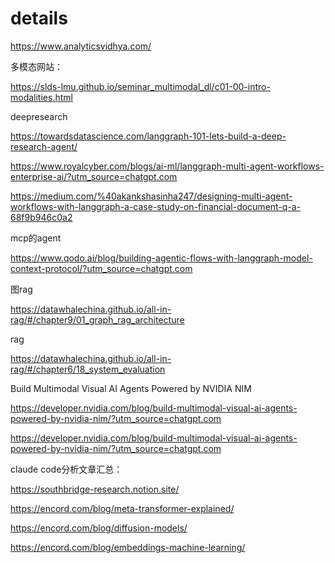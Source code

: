 # details

https://www.analyticsvidhya.com/

多模态网站：

https://slds-lmu.github.io/seminar_multimodal_dl/c01-00-intro-modalities.html

deepresearch

https://towardsdatascience.com/langgraph-101-lets-build-a-deep-research-agent/

https://www.royalcyber.com/blogs/ai-ml/langgraph-multi-agent-workflows-enterprise-ai/?utm_source=chatgpt.com

https://medium.com/%40akankshasinha247/designing-multi-agent-workflows-with-langgraph-a-case-study-on-financial-document-q-a-68f9b946c0a2

mcp的agent

https://www.qodo.ai/blog/building-agentic-flows-with-langgraph-model-context-protocol/?utm_source=chatgpt.com

图rag

https://datawhalechina.github.io/all-in-rag/#/chapter9/01_graph_rag_architecture

rag

https://datawhalechina.github.io/all-in-rag/#/chapter6/18_system_evaluation

Build Multimodal Visual AI Agents Powered by NVIDIA NIM


https://developer.nvidia.com/blog/build-multimodal-visual-ai-agents-powered-by-nvidia-nim/?utm_source=chatgpt.com


https://developer.nvidia.com/blog/build-multimodal-visual-ai-agents-powered-by-nvidia-nim/?utm_source=chatgpt.com

claude code分析文章汇总：

https://southbridge-research.notion.site/

https://encord.com/blog/meta-transformer-explained/

https://encord.com/blog/diffusion-models/

https://encord.com/blog/embeddings-machine-learning/
